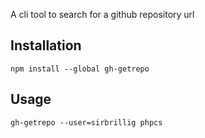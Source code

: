 A cli tool to search for a github repository url

## Installation

```
npm install --global gh-getrepo
```


## Usage

```
gh-getrepo --user=sirbrillig phpcs
```
